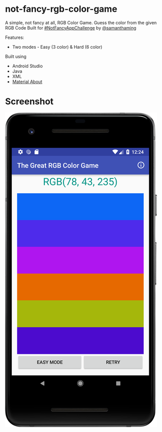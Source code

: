 # not-fancy-rgb-color-game
A simple, not fancy at all, RGB Color Game. Guess the color from the given RGB Code
Built for [#NotFancyAppChallenge](https://github.com/samanthaming/awesome-notfancyappchallenge) by [@samanthaming](https://github.com/samanthaming/)

Features:
- Two modes - Easy (3 color) & Hard (6 color)

Built using
- Android Studio
- Java
- XML
- [Material About](https://github.com/jrvansuita/MaterialAbout)


# Screenshot

[![Screenshot](screenshot.png)](#)
